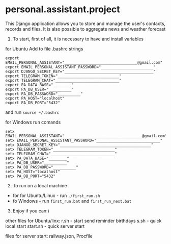 # personal.assistant.project

This Django application allows you to store and manage the user's contacts, records and files. It is also possible to aggregate news and weather forecast


1. To start, first of all, it is necessary to have and install variables

for Ubuntu Add to file .bashrc strings
```
export EMAIL_PERSONAL_ASSISTANT="________________________________@gmail.com"
export EMAIL_PERSONAL_ASSISTANT_PASSWORD="_______________________"
export DJANGO_SECRET_KEY="_______________________________________"
export TELEGRAM_TOKEN="___________________________"
export TELEGRAM_CHAT="____________________________"
export PA_DATA_BASE="________"
export PA_DB_USER="__________"
export PA_DB_PASSWORD="__________"
export PA_HOST="localhost"
export PA_DB_PORT="5432"
```
and run `source ~/.bashrc`

for Windows run comands
```
setx EMAIL_PERSONAL_ASSISTANT="__________________________________@gmail.com"
setx EMAIL_PERSONAL_ASSISTANT_PASSWORD="____________________________"
setx DJANGO_SECRET_KEY="________________________________________"
setx TELEGRAM_TOKEN="___________________________"
setx TELEGRAM_CHAT="____________________________"
setx PA_DATA_BASE="________"
setx PA_DB_USER="__________"
setx PA_DB_PASSWORD="__________"
setx PA_HOST="localhost"
setx PA_DB_PORT="5432"
```

2. To run on a local machine
- for for Ubuntu/Linux - run `./first_run.sh`
- fo Windows - run `first_run.bat` and `first_run_next.bat`

3. Enjoy if you can:)


other files for Ubuntu/linx:
r.sh - start send reminder birthdays
s.sh - quick local start
start.sh - quick server start

files for server start:
railway.json, Procfile